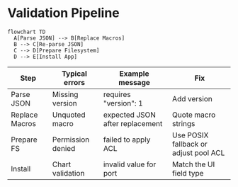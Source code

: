 # Validation Pipeline

```mermaid
flowchart TD
  A[Parse JSON] --> B[Replace Macros]
  B --> C[Re-parse JSON]
  C --> D[Prepare Filesystem]
  D --> E[Install App]
```

| Step | Typical errors | Example message | Fix |
|---|---|---|---|
| Parse JSON | Missing version | requires "version": 1 | Add version |
| Replace Macros | Unquoted macro | expected JSON after replacement | Quote macro strings |
| Prepare FS | Permission denied | failed to apply ACL | Use POSIX fallback or adjust pool ACL |
| Install | Chart validation | invalid value for port | Match the UI field type |
